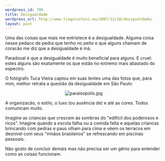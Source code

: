 ```yaml
--- 
wordpress_id: 700
title: Desigualdade
wordpress_url: http://www.tiagoluchini.eu/2007/12/18/desigualdade/
layout: post
---
```

Uma das coisas que mais me entristece é a desigualdade. Alguma coisa nesse pedaco de pedra que tenho no peito e que alguns chamam de coracão me diz que a desigualdade é má.

Paradoxal é que a desigualdade é muito beneficial para alguns. E cruel: estes alguns são exatamente os que estão no extremo mais abastado do espectro.

O fotógrafo Tuca Vieira captou em suas lentes uma das fotos que, para mim, melhor retrata a questão da desigualdade em São Paulo:
<p style="text-align: center"><img src="http://www.tiagoluchini.eu/wp-content/uploads/2007/12/paraisopolis.jpg" alt="paraisopolis.jpg" /></p>
A organizacão, o estilo, o luxo (ou ausência de) e até as cores. Todos comunicam muito.

Imagine as criancas que crescem às sombras do "edifícil dos poderosos e ricos". Imagine quando a escola falha ou a comida falta e aquelas criancas brincando com pedras e paus olham para cima e vêem os terracos em desnível com seus "irmãos brasileiros" se refrescando em piscinas pessoais.

Não gosto de concluir demais mas não precisa ser um gênio para entender como as coisas funcionam.
